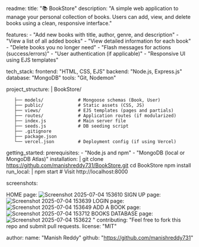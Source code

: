 readme:
  title: "📚 BookStore"
  description: "A simple web application to manage your personal collection of books. Users can add, view, and delete books using a clean, responsive interface."

  features:
    - "Add new books with title, author, genre, and description"
    - "View a list of all added books"
    - "View detailed information for each book"
    - "Delete books you no longer need"
    - "Flash messages for actions (success/errors)"
    - "User authentication (if applicable)"
    - "Responsive UI using EJS templates"

  tech_stack:
    frontend: "HTML, CSS, EJS"
    backend: "Node.js, Express.js"
    database: "MongoDB"
    tools: "Git, Nodemon"

  project_structure: |
    BookStore/
 ```   │
    ├── models/             # Mongoose schemas (Book, User)
    ├── public/             # Static assets (CSS, JS)
    ├── views/              # EJS templates (pages and partials)
    ├── routes/             # Application routes (if modularized)
    ├── index.js            # Main server file
    ├── seeds.js            # DB seeding script
    ├── .gitignore
    ├── package.json
    └── vercel.json         # Deployment config (if using Vercel)
```
  getting_started:
    prerequisites:
      - "Node.js and npm"
      - "MongoDB (local or MongoDB Atlas)"
    installation: |
      git clone https://github.com/manishreddy731/BookStore.git
      cd BookStore
      npm install
    run_local: |
      npm start
      # Visit http://localhost:8000

  screenshots:
  

HOME page:
![Screenshot 2025-07-04 153610](https://github.com/user-attachments/assets/02ab3d65-2c4e-4547-98a2-673da69a4d36)
SIGN UP page:
![Screenshot 2025-07-04 153639](https://github.com/user-attachments/assets/afe81f7a-a969-4db1-ba26-0ee782f4646b)
LOGIN page:
![Screenshot 2025-07-04 153649](https://github.com/user-attachments/assets/6f9b5036-1407-47f7-8de9-9361c722ab32)
ADD A BOOK page:
![Screenshot 2025-07-04 153712](https://github.com/user-attachments/assets/68cd22c4-2f9c-45f2-9081-158143863011)
BOOKS DATABASE page:
![Screenshot 2025-07-04 153622](https://github.com/user-attachments/assets/4876ca0f-0888-4db8-b950-d65550a29997)
"
contributing: "Feel free to fork this repo and submit pull requests.
  license: "MIT"

  author:
    name: "Manish Reddy"
    github: "https://github.com/manishreddy731"
